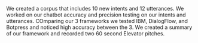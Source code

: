 We created a corpus that includes 10 new intents and 12 utterances. We worked on our chatbot accuracy and precision testing on our intents and utterances. COmparing our 3 frameworks we tested IBM, DialogFlow, and Botpress and noticed high accuracy between the 3. We created a summary of our framework and recorded two 60 second Elevator pitches.
